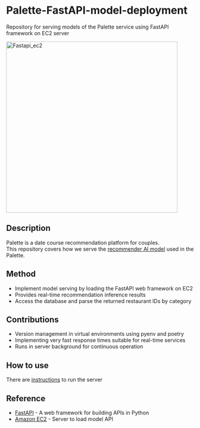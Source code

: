 # Palette-FastAPI-model-deployment
Repository for serving models of the Palette service using FastAPI framework on EC2 server 

<img width="460" alt="Fastapi_ec2" src="https://github.com/user-attachments/assets/db345919-e25a-45ea-a015-62b736719dbf">


## Description

Palette is a date course recommendation platform for couples. <br>
This repository covers how we serve the [recommender AI model](https://github.com/SJU-Capstone-DS-DayOne/Model) used in the Palette.

## Method

- Implement model serving by loading the FastAPI web framework on EC2
- Provides real-time recommendation inference results
- Access the database and parse the returned restaurant IDs by category

## Contributions

- Version management in virtual environments using pyenv and poetry
- Implementing very fast response times suitable for real-time services
- Runs in server background for continuous operation

## How to use

There are [instructions](https://github.com/SJU-Capstone-DS-DayOne/Palette-FastAPI-model-deployment/blob/main/Setting/README.md) to run the server

## Reference
* [FastAPI](https://fastapi.tiangolo.com/ko/) - A web framework for building APIs in Python
* [Amazon EC2](https://aws.amazon.com/ko/ec2/?gclid=Cj0KCQjwxqayBhDFARIsAANWRnRvCTl__zlVQEB4ILtf_H2FYSQWIVmPe2w-oz6mlGRcQ3mZbctN-gAaAnJvEALw_wcB&trk=bc3c5de1-7376-43c7-ad4f-f0f3f8248023&sc_channel=ps&ef_id=Cj0KCQjwxqayBhDFARIsAANWRnRvCTl__zlVQEB4ILtf_H2FYSQWIVmPe2w-oz6mlGRcQ3mZbctN-gAaAnJvEALw_wcB:G:s&s_kwcid=AL!4422!3!588924203019!e!!g!!ec2!16390049454!133992834459) - Server to load model API

